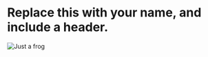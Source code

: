 # Replace this with your name, and include a header.
![Just a frog](https://avatars.githubusercontent.com/u/22768589?v=4)

